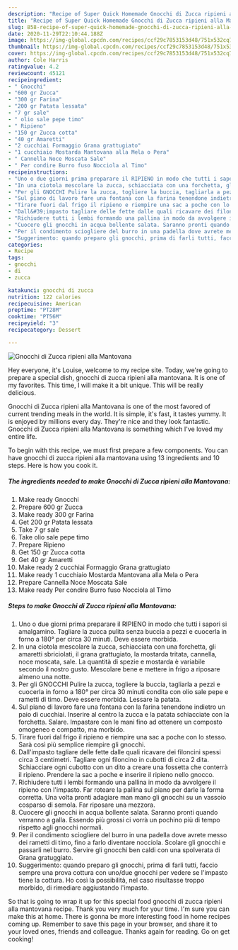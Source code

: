 ```yaml
---
description: "Recipe of Super Quick Homemade Gnocchi di Zucca ripieni alla Mantovana"
title: "Recipe of Super Quick Homemade Gnocchi di Zucca ripieni alla Mantovana"
slug: 858-recipe-of-super-quick-homemade-gnocchi-di-zucca-ripieni-alla-mantovana
date: 2020-11-29T22:10:44.188Z
image: https://img-global.cpcdn.com/recipes/ccf29c7853153d48/751x532cq70/gnocchi-di-zucca-ripieni-alla-mantovana-recipe-main-photo.jpg
thumbnail: https://img-global.cpcdn.com/recipes/ccf29c7853153d48/751x532cq70/gnocchi-di-zucca-ripieni-alla-mantovana-recipe-main-photo.jpg
cover: https://img-global.cpcdn.com/recipes/ccf29c7853153d48/751x532cq70/gnocchi-di-zucca-ripieni-alla-mantovana-recipe-main-photo.jpg
author: Cole Harris
ratingvalue: 4.2
reviewcount: 45121
recipeingredient:
- " Gnocchi"
- "600 gr Zucca"
- "300 gr Farina"
- "200 gr Patata lessata"
- "7 gr sale"
- " olio sale pepe timo"
- " Ripieno"
- "150 gr Zucca cotta"
- "40 gr Amaretti"
- "2 cucchiai Formaggio Grana grattugiato"
- "1 cucchiaio Mostarda Mantovana alla Mela o Pera"
- " Cannella Noce Moscata Sale"
- " Per condire Burro fuso Nocciola al Timo"
recipeinstructions:
- "Uno o due giorni prima preparare il RIPIENO in modo che tutti i sapori si amalgamino. Tagliare la zucca pulita senza buccia a pezzi e cuocerla in forno a 180° per circa 30 minuti. Deve essere morbida."
- "In una ciotola mescolare la zucca, schiacciata con una forchetta, gli amaretti sbriciolati, il grana grattugiato, la mostarda tritata, cannella, noce moscata, sale. La quantità di spezie e mostarda è variabile secondo il nostro gusto. Mescolare bene e mettere in frigo a riposare almeno una notte."
- "Per gli GNOCCHI Pulire la zucca, togliere la buccia, tagliarla a pezzi e cuocerla in forno a 180° per circa 30 minuti condita con olio sale pepe e rametti di timo. Deve essere morbida. Lessare la patata."
- "Sul piano di lavoro fare una fontana con la farina tenendone indietro un paio di cucchiai. Inserire al centro la zucca e la patata schiacciate con la forchetta. Salare. Impastare con le mani fino ad ottenere un composto omogeneo e compatto, ma morbido."
- "Tirare fuori dal frigo il ripieno e riempire una sac a poche con lo stesso. Sarà così più semplice riempire gli gnocchi."
- "Dall&#39;impasto tagliare delle fette dalle quali ricavare dei filoncini spessi circa 3 centimetri. Tagliare ogni filoncino in cubotti di circa 2 dita. Schiacciare ogni cubotto con un dito a creare una fossetta che conterrà il ripieno. Prendere la sac a poche e inserire il ripieno nello gnocco."
- "Richiudere tutti i lembi formando una pallina in modo da avvolgere il ripieno con l&#39;impasto. Far roteare la pallina sul piano per darle la forma corretta. Una volta pronti adagiare man mano gli gnocchi su un vassoio cosparso di semola. Far riposare una mezzora."
- "Cuocere gli gnocchi in acqua bollente salata. Saranno pronti quando verranno a galla. Essendo più grossi ci vorrà un pochino più di tempo rispetto agli gnocchi normali."
- "Per il condimento sciogliere del burro in una padella dove avrete messo dei rametti di timo, fino a farlo diventare nocciola. Scolare gli gnocchi e passarli nel burro. Servire gli gnocchi ben caldi con una spolverata di Grana gratuggiato."
- "Suggerimento: quando preparo gli gnocchi, prima di farli tutti, faccio sempre una prova cottura con uno/due gnocchi per vedere se l&#39;impasto tiene la cottura. Ho così la possibilità, nel caso risultasse troppo morbido, di rimediare aggiustando l&#39;impasto."
categories:
- Recipe
tags:
- gnocchi
- di
- zucca

katakunci: gnocchi di zucca 
nutrition: 122 calories
recipecuisine: American
preptime: "PT28M"
cooktime: "PT56M"
recipeyield: "3"
recipecategory: Dessert

---
```



![Gnocchi di Zucca ripieni alla Mantovana](https://img-global.cpcdn.com/recipes/ccf29c7853153d48/751x532cq70/gnocchi-di-zucca-ripieni-alla-mantovana-recipe-main-photo.jpg)

Hey everyone, it's Louise, welcome to my recipe site. Today, we're going to prepare a special dish, gnocchi di zucca ripieni alla mantovana. It is one of my favorites. This time, I will make it a bit unique. This will be really delicious.

Gnocchi di Zucca ripieni alla Mantovana is one of the most favored of current trending meals in the world. It is simple, it's fast, it tastes yummy. It is enjoyed by millions every day. They're nice and they look fantastic. Gnocchi di Zucca ripieni alla Mantovana is something which I've loved my entire life.




To begin with this recipe, we must first prepare a few components. You can have gnocchi di zucca ripieni alla mantovana using 13 ingredients and 10 steps. Here is how you cook it.

<!--inarticleads1-->

##### The ingredients needed to make Gnocchi di Zucca ripieni alla Mantovana:

1. Make ready  Gnocchi
1. Prepare 600 gr Zucca
1. Make ready 300 gr Farina
1. Get 200 gr Patata lessata
1. Take 7 gr sale
1. Take  olio sale pepe timo
1. Prepare  Ripieno
1. Get 150 gr Zucca cotta
1. Get 40 gr Amaretti
1. Make ready 2 cucchiai Formaggio Grana grattugiato
1. Make ready 1 cucchiaio Mostarda Mantovana alla Mela o Pera
1. Prepare  Cannella Noce Moscata Sale
1. Make ready  Per condire Burro fuso Nocciola al Timo




<!--inarticleads2-->

##### Steps to make Gnocchi di Zucca ripieni alla Mantovana:

1. Uno o due giorni prima preparare il RIPIENO in modo che tutti i sapori si amalgamino. Tagliare la zucca pulita senza buccia a pezzi e cuocerla in forno a 180° per circa 30 minuti. Deve essere morbida.
1. In una ciotola mescolare la zucca, schiacciata con una forchetta, gli amaretti sbriciolati, il grana grattugiato, la mostarda tritata, cannella, noce moscata, sale. La quantità di spezie e mostarda è variabile secondo il nostro gusto. Mescolare bene e mettere in frigo a riposare almeno una notte.
1. Per gli GNOCCHI Pulire la zucca, togliere la buccia, tagliarla a pezzi e cuocerla in forno a 180° per circa 30 minuti condita con olio sale pepe e rametti di timo. Deve essere morbida. Lessare la patata.
1. Sul piano di lavoro fare una fontana con la farina tenendone indietro un paio di cucchiai. Inserire al centro la zucca e la patata schiacciate con la forchetta. Salare. Impastare con le mani fino ad ottenere un composto omogeneo e compatto, ma morbido.
1. Tirare fuori dal frigo il ripieno e riempire una sac a poche con lo stesso. Sarà così più semplice riempire gli gnocchi.
1. Dall&#39;impasto tagliare delle fette dalle quali ricavare dei filoncini spessi circa 3 centimetri. Tagliare ogni filoncino in cubotti di circa 2 dita. Schiacciare ogni cubotto con un dito a creare una fossetta che conterrà il ripieno. Prendere la sac a poche e inserire il ripieno nello gnocco.
1. Richiudere tutti i lembi formando una pallina in modo da avvolgere il ripieno con l&#39;impasto. Far roteare la pallina sul piano per darle la forma corretta. Una volta pronti adagiare man mano gli gnocchi su un vassoio cosparso di semola. Far riposare una mezzora.
1. Cuocere gli gnocchi in acqua bollente salata. Saranno pronti quando verranno a galla. Essendo più grossi ci vorrà un pochino più di tempo rispetto agli gnocchi normali.
1. Per il condimento sciogliere del burro in una padella dove avrete messo dei rametti di timo, fino a farlo diventare nocciola. Scolare gli gnocchi e passarli nel burro. Servire gli gnocchi ben caldi con una spolverata di Grana gratuggiato.
1. Suggerimento: quando preparo gli gnocchi, prima di farli tutti, faccio sempre una prova cottura con uno/due gnocchi per vedere se l&#39;impasto tiene la cottura. Ho così la possibilità, nel caso risultasse troppo morbido, di rimediare aggiustando l&#39;impasto.




So that is going to wrap it up for this special food gnocchi di zucca ripieni alla mantovana recipe. Thank you very much for your time. I'm sure you can make this at home. There is gonna be more interesting food in home recipes coming up. Remember to save this page in your browser, and share it to your loved ones, friends and colleague. Thanks again for reading. Go on get cooking!
